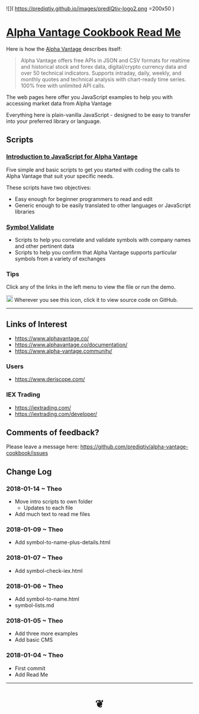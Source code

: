 <span style=display:none; >[You are now in a GitHub source code view - click this link to view Read Me file as a web page]( https://prediqtiv.github.io/alpha-vantage-cookbook/#README.md "View file as a web page." ) </span>


![]( https://prediqtiv.github.io/images/predIQtiv-logo2.png =200x50 )

#  [Alpha Vantage Cookbook Read Me]( #README.md )

Here is how the [Alpha Vantage]( https://www.alphavantage.co/ ) describes itself:
> Alpha Vantage offers free APIs in JSON and CSV formats for realtime and historical stock and forex data, digital/crypto currency data and over 50 technical indicators. Supports intraday, daily, weekly, and monthly quotes and technical analysis with chart-ready time series. 100% free with unlimited API calls.

The web pages here offer you JavaScript examples to help you with accessing market data from Alpha Vantage

Everything here is plain-vanilla JavaScript - designed to be easy to transfer into your preferred library or language.

## Scripts



### [Introduction to JavaScript for Alpha Vantage]( https://prediqtiv.github.io/alpha-vantage-cookbook/index.html#intro-to-javascript-for-alpha-vantage/README.md )

Five simple and basic scripts to get you started with coding the calls to Alpha Vantage that suit your specific needs.

These scripts have two objectives:

* Easy enough for beginner programmers to read and edit
* Generic enough to be easily translated to other languages or JavaScript libraries

### [Symbol Validate]( https://prediqtiv.github.io/alpha-vantage-cookbook/index.html#symbol-validate/README.md )

* Scripts to help you correlate and validate symbols with company names and other pertinent data
* Scripts to help you confirm that Alpha Vantage supports particular symbols from a variety of exchanges

### Tips

Click any of the links in the left menu to view the file or run the demo.

[<img src="https://status.github.com/images/invertocat.png" height=18 title='Octocat' >]( https://github.com/prediqtiv/alpha-vantage-cookbook/blob/master/index.html ) Wherever you see this icon, click it to view source code on GitHub.

***

## Links of Interest

* <https://www.alphavantage.co/>
* <https://www.alphavantage.co/documentation/>
* <https://www.alpha-vantage.community/>

### Users

* <https://www.deriscope.com/>

### IEX Trading

* <https://iextrading.com/>
* <https://iextrading.com/developer/>


## Comments of feedback?

Please leave a message here: <https://github.com/prediqtiv/alpha-vantage-cookbook/issues>


## Change Log

### 2018-01-14 ~ Theo

* Move intro scripts to own folder
	* Updates to each file
* Add much text to read me files

### 2018-01-09 ~ Theo

* Add symbol-to-name-plus-details.html


### 2018-01-07 ~ Theo

* Add symbol-check-iex.html

### 2018-01-06 ~ Theo

* Add symbol-to-name.html
* symbol-lists.md

### 2018-01-05 ~ Theo

* Add three more examples
* Add basic CMS

### 2018-01-04 ~ Theo

* First commit
* Add Read Me


***


# <center><a href=javascript:window.scrollTo(0,0); style=text-decoration:none; > ❦ </a></center>

